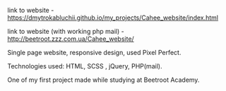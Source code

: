 link to website - https://dmytrokabluchii.github.io/my_projects/Cahee_website/index.html

link to website (with working php mail) - http://beetroot.zzz.com.ua/Cahee_website/

Single page website, responsive design, used Pixel Perfect.

Technologies used: HTML, SCSS , jQuery, PHP(mail).

One of my first project made while studying at Beetroot Academy.
